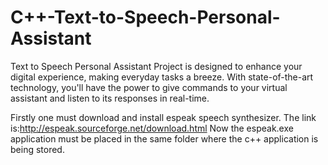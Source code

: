 # C++-Text-to-Speech-Personal-Assistant
Text to Speech Personal Assistant Project is designed to enhance your digital experience, making everyday tasks a breeze. With state-of-the-art technology, you'll have the power to give commands to your virtual assistant and listen to its responses in real-time.

Firstly one must download and install espeak speech synthesizer. 
The link is:http://espeak.sourceforge.net/download.html Now the espeak.exe application must be placed in the same folder where the c++ application is being stored.

